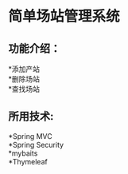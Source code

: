 简单场站管理系统<br>
===
功能介绍：<br>
--
*添加产站<br>
*删除场站<br>
*查找场站<br>

所用技术:<br>
--
*Spring MVC<br>
*Spring Security<br>
*mybaits<br>
*Thymeleaf


